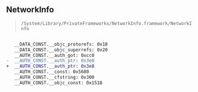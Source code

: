## NetworkInfo

> `/System/Library/PrivateFrameworks/NetworkInfo.framework/NetworkInfo`

```diff

   __DATA_CONST.__objc_protorefs: 0x18
   __DATA_CONST.__objc_superrefs: 0x20
   __AUTH_CONST.__auth_got: 0xcc0
-  __AUTH_CONST.__auth_ptr: 0x3e0
+  __AUTH_CONST.__auth_ptr: 0x3e8
   __AUTH_CONST.__const: 0x5680
   __AUTH_CONST.__cfstring: 0x300
   __AUTH_CONST.__objc_const: 0x1518

```
